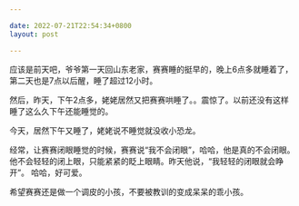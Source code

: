 ```yaml
---

date: 2022-07-21T22:54:34+0800
layout: post

---
```


应该是前天吧，爷爷第一天回山东老家，赛赛睡的挺早的，晚上6点多就睡着了，第二天也是7点以后醒，睡了超过12小时。

然后，昨天，下午2点多，姥姥居然又把赛赛哄睡了。。震惊了。以前还没有这样睡了这么久下午还能睡觉的。

今天，居然下午又睡了，姥姥说不睡觉就没收小恐龙。

经常，让赛赛闭眼睡觉的时候，赛赛说“我不会闭眼”，哈哈，他是真的不会闭眼。他不会轻轻的闭上眼，只能紧紧的眨上眼睛。昨天他说，“我轻轻的闭眼就会睁开”。 哈哈，好可爱。

希望赛赛还是做一个调皮的小孩，不要被教训的变成呆呆的乖小孩。
